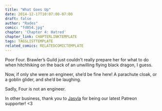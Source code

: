 ```yaml
---
title: "What Goes Up"
date: 2014-12-17T10:07:00-07:00
draft: false
author: "Rades"
comic: "fd054.jpg"
chapter: 'Chapter 4: Hatred'
chapter_link: CHAPTERLINKTEMPLATE
tags: TAGSLISTTEMPLATE
related_comics: RELATEDCOMICTEMPLATE
---
```


Poor Four. Brawler’s Guild just couldn’t really prepare her for what to do when hitchhiking on the back of an unwilling flying black dragon, I guess.


Now, if only she were an engineer, she’d be fine here! A parachute cloak, or a goblin glider, and she’d be laughing.


Sadly, Four is not an engineer.


In other business, thank you to [Jasyla](http://www.cannotbetamed.com/) for being our latest Patreon supporter! &lt;3


